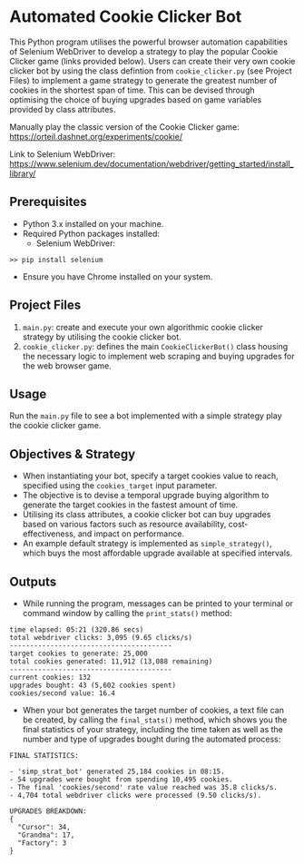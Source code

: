 # Automated Cookie Clicker Bot
This Python program utilises the powerful browser automation capabilities of Selenium WebDriver to develop a strategy to play the popular Cookie Clicker game (links provided below). Users can create their very own cookie clicker bot by using the class defintion from `cookie_clicker.py` (see Project Files) to implement a game strategy to generate the greatest number of cookies in the shortest span of time. This can be devised through optimising the choice of buying upgrades based on game variables provided by class attributes.

Manually play the classic version of the Cookie Clicker game: https://orteil.dashnet.org/experiments/cookie/

Link to Selenium WebDriver: https://www.selenium.dev/documentation/webdriver/getting_started/install_library/

## Prerequisites
- Python 3.x installed on your machine.
- Required Python packages installed:
  - Selenium WebDriver:

`>> pip install selenium`
- Ensure you have Chrome installed on your system.

## Project Files
1. `main.py`: create and execute your own algorithmic cookie clicker strategy by utilising the cookie clicker bot.
2. `cookie_clicker.py`: defines the main `CookieClickerBot()` class housing the necessary logic to implement web scraping and buying upgrades for the web browser game.

## Usage
Run the `main.py` file to see a bot implemented with a simple strategy play the cookie clicker game.

## Objectives & Strategy
- When instantiating your bot, specify a target cookies value to reach, specified using the `cookies_target` input parameter.
- The objective is to devise a temporal upgrade buying algorithm to generate the target cookies in the fastest amount of time.
- Utilising its class attributes, a cookie clicker bot can buy upgrades based on various factors such as resource availability, cost-effectiveness, and impact on performance.
- An example default strategy is implemented as `simple_strategy()`, which buys the most affordable upgrade available at specified intervals.

## Outputs
- While running the program, messages can be printed to your terminal or command window by calling the `print_stats()` method:
```
time elapsed: 05:21 (320.86 secs)
total webdriver clicks: 3,095 (9.65 clicks/s)
----------------------------------------
target cookies to generate: 25,000
total cookies generated: 11,912 (13,088 remaining)
----------------------------------------
current cookies: 132
upgrades bought: 43 (5,602 cookies spent)
cookies/second value: 16.4
```
- When your bot generates the target number of cookies, a text file can be created, by calling the `final_stats()` method, which shows you the final statistics of your strategy, including the time taken as well as the number and type of upgrades bought during the automated process:
```
FINAL STATISTICS:

- 'simp_strat_bot' generated 25,184 cookies in 08:15.
- 54 upgrades were bought from spending 10,495 cookies.
- The final 'cookies/second' rate value reached was 35.8 clicks/s.
- 4,704 total webdriver clicks were processed (9.50 clicks/s).

UPGRADES BREAKDOWN:
{
  "Cursor": 34,
  "Grandma": 17,
  "Factory": 3
}
```
